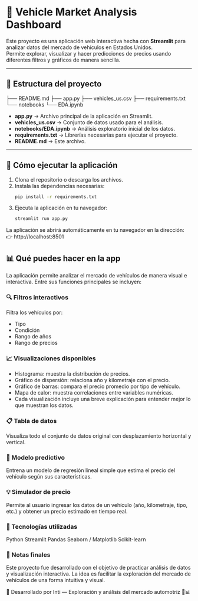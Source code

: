 # 🚗 Vehicle Market Analysis Dashboard

Este proyecto es una aplicación web interactiva hecha con **Streamlit** para analizar datos del mercado de vehículos en Estados Unidos.  
Permite explorar, visualizar y hacer predicciones de precios usando diferentes filtros y gráficos de manera sencilla.

---

## 📂 Estructura del proyecto

├── README.md
├── app.py
├── vehicles_us.csv
├── requirements.txt
└── notebooks
└── EDA.ipynb

- **app.py** → Archivo principal de la aplicación en Streamlit.  
- **vehicles_us.csv** → Conjunto de datos usado para el análisis.  
- **notebooks/EDA.ipynb** → Análisis exploratorio inicial de los datos.  
- **requirements.txt** → Librerías necesarias para ejecutar el proyecto.  
- **README.md** → Este archivo.

---

## 🚀 Cómo ejecutar la aplicación

1. Clona el repositorio o descarga los archivos.
2. Instala las dependencias necesarias:
   ```bash
   pip install -r requirements.txt

3. Ejecuta la aplicación en tu navegador:
    ```bash
    streamlit run app.py


La aplicación se abrirá automáticamente en tu navegador en la dirección:
👉 http://localhost:8501

## 📊 Qué puedes hacer en la app

La aplicación permite analizar el mercado de vehículos de manera visual e interactiva.
Entre sus funciones principales se incluyen:

### 🔍 Filtros interactivos

Filtra los vehículos por:

* Tipo
* Condición
* Rango de años
* Rango de precios

### 📈 Visualizaciones disponibles

* Histograma: muestra la distribución de precios.
* Gráfico de dispersión: relaciona año y kilometraje con el precio.
* Gráfico de barras: compara el precio promedio por tipo de vehículo.
* Mapa de calor: muestra correlaciones entre variables numéricas.
* Cada visualización incluye una breve explicación para entender mejor lo que muestran los datos.

### 📋 Tabla de datos

Visualiza todo el conjunto de datos original con desplazamiento horizontal y vertical.

### 🤖 Modelo predictivo

Entrena un modelo de regresión lineal simple que estima el precio del vehículo según sus características.

### 💡 Simulador de precio

Permite al usuario ingresar los datos de un vehículo (año, kilometraje, tipo, etc.) y obtener un precio estimado en tiempo real.

### 🧠 Tecnologías utilizadas

Python
Streamlit
Pandas
Seaborn / Matplotlib
Scikit-learn

### 📘 Notas finales

Este proyecto fue desarrollado con el objetivo de practicar análisis de datos y visualización interactiva.
La idea es facilitar la exploración del mercado de vehículos de una forma intuitiva y visual.

💬 Desarrollado por Inti — Exploración y análisis del mercado automotriz 🚗📊